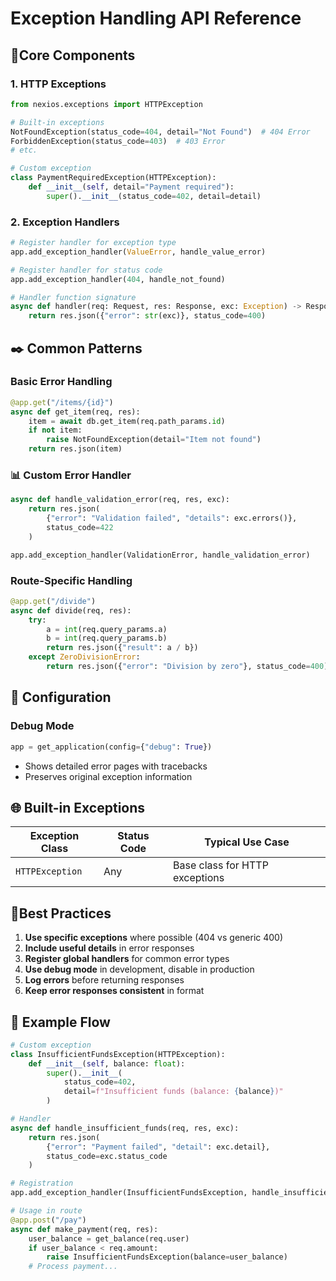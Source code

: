 # Exception Handling API Reference

##  👤Core Components

### 1. HTTP Exceptions
```python
from nexios.exceptions import HTTPException

# Built-in exceptions
NotFoundException(status_code=404, detail="Not Found")  # 404 Error
ForbiddenException(status_code=403)  # 403 Error
# etc.

# Custom exception
class PaymentRequiredException(HTTPException):
    def __init__(self, detail="Payment required"):
        super().__init__(status_code=402, detail=detail)
```

### 2. Exception Handlers
```python
# Register handler for exception type
app.add_exception_handler(ValueError, handle_value_error)

# Register handler for status code
app.add_exception_handler(404, handle_not_found)

# Handler function signature
async def handler(req: Request, res: Response, exc: Exception) -> Response:
    return res.json({"error": str(exc)}, status_code=400)
```

## ✒️ Common Patterns

### Basic Error Handling
```python
@app.get("/items/{id}")
async def get_item(req, res):
    item = await db.get_item(req.path_params.id)
    if not item:
        raise NotFoundException(detail="Item not found")
    return res.json(item)
```

### 📊 Custom Error Handler
```python
async def handle_validation_error(req, res, exc):
    return res.json(
        {"error": "Validation failed", "details": exc.errors()},
        status_code=422
    )

app.add_exception_handler(ValidationError, handle_validation_error)
```

### Route-Specific Handling
```python
@app.get("/divide")
async def divide(req, res):
    try:
        a = int(req.query_params.a)
        b = int(req.query_params.b)
        return res.json({"result": a / b})
    except ZeroDivisionError:
        return res.json({"error": "Division by zero"}, status_code=400)
```

## 🔑 Configuration

### Debug Mode
```python
app = get_application(config={"debug": True})
```
- Shows detailed error pages with tracebacks
- Preserves original exception information

## 🌐 Built-in Exceptions

| Exception Class       | Status Code | Typical Use Case               |
|-----------------------|-------------|---------------------------------|
| `HTTPException`       | Any         | Base class for HTTP exceptions  |

##  💫Best Practices

1. **Use specific exceptions** where possible (404 vs generic 400)
2. **Include useful details** in error responses
3. **Register global handlers** for common error types
4. **Use debug mode** in development, disable in production
5. **Log errors** before returning responses
6. **Keep error responses consistent** in format

##  🔁 Example Flow

```python
# Custom exception
class InsufficientFundsException(HTTPException):
    def __init__(self, balance: float):
        super().__init__(
            status_code=402,
            detail=f"Insufficient funds (balance: {balance})"
        )

# Handler
async def handle_insufficient_funds(req, res, exc):
    return res.json(
        {"error": "Payment failed", "detail": exc.detail},
        status_code=exc.status_code
    )

# Registration
app.add_exception_handler(InsufficientFundsException, handle_insufficient_funds)

# Usage in route
@app.post("/pay")
async def make_payment(req, res):
    user_balance = get_balance(req.user)
    if user_balance < req.amount:
        raise InsufficientFundsException(balance=user_balance)
    # Process payment...
```
